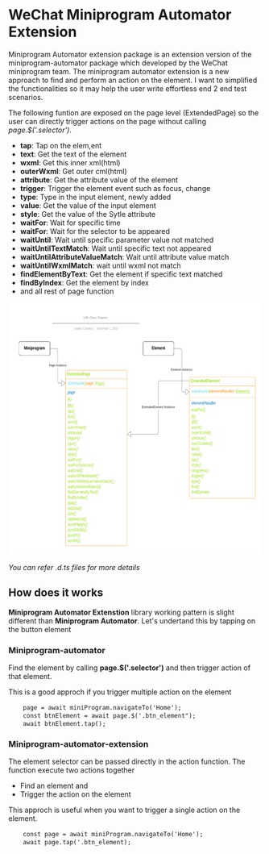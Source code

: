 # **WeChat Miniprogram Automator Extension**

Miniprogram Automator extension package is an extension version of the miniprogram-automator package which developed by the WeChat miniprogram team. The miniprogram automator extension is a new approach to find and perform an action on the element. I want to simplified the functionalities so it may help the user write effortless end 2 end test scenarios. 


The following funtion are exposed on the page level (ExtendedPage) so the user can directly trigger actions on the page without calling *page.$('.selector')*. 

- **tap**: Tap on the elem,ent
- **text**: Get the text of the element
- **wxml**: Get this inner xml(html)
- **outerWxml**: Get outer cml(html)
- **attribute**: Get the attribute value of the element
- **trigger**: Trigger the element event such as focus, change
- **type**: Type in the input element, newly added
- **value**: Get the value of the input element
- **style**: Get the value of the Sytle attribute
- **waitFor**: Wait for specific time
- **waitFor**: Wait for the selector to be appeared
- **waitUntil**: Wait until specific parameter value not matched
- **waitUntilTextMatch**: Wait until specific text not appeared
- **waitUntilAttributeValueMatch**: Wait until attribute value match
- **waitUntilWxmlMatch**: wait until wxml not match
- **findElementByText**: Get the element if specific text matched
- **findByIndex**: Get the element by index
- and all rest of page function

 <img src="./mini-auto-ext.png" width="700px" height="500px"/>
 
 *You can refer *.d.ts files for more details**

## **How does it works**
**Miniprogram Automator Extenstion** library working pattern is slight different than **Miniprogram Automator**. Let's undertand this by tapping on the button element


### **Miniprogram-automator**
Find the element by calling **page.$('.selector')** and then trigger action of that element.  

This is a good approch if you trigger multiple action on the element

```
    page = await miniProgram.navigateTo('Home');
    const btnElement = await page.$('.btn_element");
    await btnElement.tap();
```

### **Miniprogram-automator-extension**
The element selector can be passed directly in the action function. The function execute two actions together
- Find an element and 
- Trigger the action on the element 

This approch is useful when you want to trigger a single action on the element.

```
    const page = await miniProgram.navigateTo('Home');
    await page.tap('.btn_element); 
```

